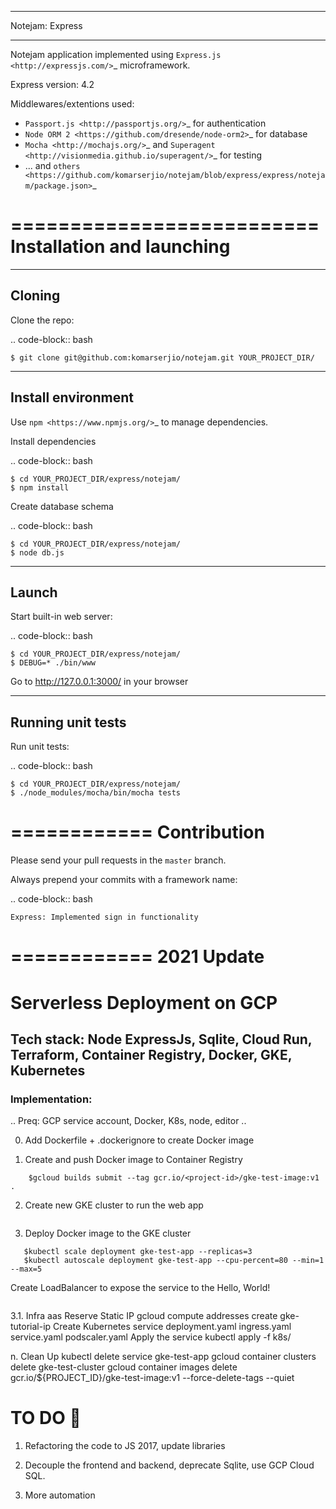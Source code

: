 ****************
Notejam: Express
****************

Notejam application implemented using `Express.js <http://expressjs.com/>`_ microframework.

Express version: 4.2

Middlewares/extentions used:

* `Passport.js <http://passportjs.org/>`_ for authentication
* `Node ORM 2 <https://github.com/dresende/node-orm2>`_ for database
* `Mocha <http://mochajs.org/>`_ and `Superagent <http://visionmedia.github.io/superagent/>`_ for testing
* ... and `others <https://github.com/komarserjio/notejam/blob/express/express/notejam/package.json>`_

==========================
Installation and launching
==========================

-------
Cloning
-------

Clone the repo:

.. code-block:: bash

    $ git clone git@github.com:komarserjio/notejam.git YOUR_PROJECT_DIR/

-------------------
Install environment
-------------------
Use `npm <https://www.npmjs.org/>`_ to manage dependencies.

Install dependencies

.. code-block:: bash

    $ cd YOUR_PROJECT_DIR/express/notejam/
    $ npm install

Create database schema

.. code-block:: bash

    $ cd YOUR_PROJECT_DIR/express/notejam/
    $ node db.js

------
Launch
------

Start built-in web server:

.. code-block:: bash

    $ cd YOUR_PROJECT_DIR/express/notejam/
    $ DEBUG=* ./bin/www

Go to http://127.0.0.1:3000/ in your browser

------------------
Running unit tests
------------------

Run unit tests:

.. code-block:: bash

    $ cd YOUR_PROJECT_DIR/express/notejam/
    $ ./node_modules/mocha/bin/mocha tests

============
Contribution
============

Please send your pull requests in the ``master`` branch.

Always prepend your commits with a framework name:

.. code-block:: bash

    Express: Implemented sign in functionality


============
2021 Update
============


# Serverless Deployment on GCP


## Tech stack: Node ExpressJs, Sqlite, Cloud Run, Terraform, Container Registry, Docker, GKE, Kubernetes

### Implementation:

.. Preq: GCP service account, Docker, K8s, node, editor
.. 

0. Add Dockerfile + .dockerignore to create Docker image

1. Create and push Docker image to Container Registry    
```
    $gcloud builds submit --tag gcr.io/<project-id>/gke-test-image:v1 .
```
2. Create new GKE cluster to run the web app
 ```   $gcloud container clusters create gke-test-cluster --disk-size 10 --num-nodes 2 --enable-autoscaling --min-nodes 2 --max-nodes 5 --zone europe-north1-a
```
3. Deploy Docker image to the GKE cluster
 ```$kubectl create deployment gke-test-app --image=gcr.io/<project-id>/gke-test-image:v1 -replicas=3 --cpu-percent=80 --min=1 --max=5
    $kubectl scale deployment gke-test-app --replicas=3
    $kubectl autoscale deployment gke-test-app --cpu-percent=80 --min=1 --max=5
```
   Create LoadBalancer to expose the service to the Hello, World! 
```    $kubectl expose deployment gke-test-app --name=test-app-service --type=LoadBalancer --port 80 --target-port 3000 
```

3.1. Infra aas 
    Reserve Static IP
        gcloud compute addresses create gke-tutorial-ip
    Create Kubernetes service
        deployment.yaml ingress.yaml service.yaml podscaler.yaml
    Apply the service
        kubectl apply -f k8s/

n. Clean Up
    kubectl delete service gke-test-app
    gcloud container clusters delete gke-test-cluster
    gcloud container images delete gcr.io/${PROJECT_ID}/gke-test-image:v1  --force-delete-tags --quiet
 


# TO DO :rocket:


1. Refactoring the code to JS 2017, update libraries

2. Decouple the frontend and backend, deprecate Sqlite, use GCP Cloud SQL.

3. More automation